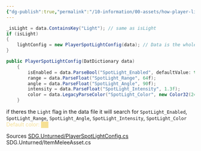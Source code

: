 ```yaml
---
{"dg-publish":true,"permalink":"/10-information/00-assets/how-player-light-config-works/","created":"2024-04-09T20:14:27.859+07:00","updated":"2024-04-09T20:27:44.636+07:00"}
---
```


```csharp
_isLight = data.ContainsKey("Light"); // same as isLight
if (isLight)
{
    lightConfig = new PlayerSpotLightConfig(data); // Data is the whole Asset Data file(.dat/.asset)
}
```
```csharp
public PlayerSpotLightConfig(DatDictionary data)
    {
        isEnabled = data.ParseBool("SpotLight_Enabled", defaultValue: true);
        range = data.ParseFloat("SpotLight_Range", 64f);
        angle = data.ParseFloat("SpotLight_Angle", 90f);
        intensity = data.ParseFloat("SpotLight_Intensity", 1.3f);
        color = data.LegacyParseColor("SpotLight_Color", new Color32(245, 223, 147, byte.MaxValue));
    }
```
if theres the `Light`  flag in the data file it will search for `SpotLight_Enabled`, `SpotLight_Range`, `SpotLight_Angle`, `SpotLight_Intensity`, `SpotLight_Color` <span style="color:#f5df93">Default color: ██</span>

Sources
[SDG.Unturned/PlayerSpotLightConfig.cs](https://github.com/Unturned-Datamining/Unturned-Datamining/blob/4559b157f74267d2921f195444d13de7de4febe7/Assembly-CSharp/SDG.Unturned/PlayerSpotLightConfig.cs#L34)
SDG.Unturned/ItemMeleeAsset.cs